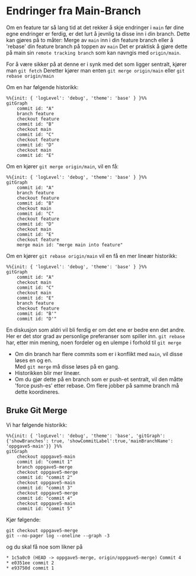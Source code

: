# Endringer fra Main-Branch

Om en feature tar så lang tid at det rekker å skje endringer i `main` før dine egne endringer er ferdig, er det lurt å jevnlig ta disse inn i din branch.
Dette kan gjøres på to måter: Merge av `main` inn i din feature branch eller å 'rebase' din feature branch på toppen av `main`
Det er praktisk å gjøre dette på main sin `remote tracking branch` som kan navngis med `origin/main`.

For å være sikker på at denne er i synk med det som ligger sentralt, kjører man `git fetch`
Deretter kjører man enten `git merge origin/main` eller `git rebase origin/main`

Om en har følgende historikk:
```mermaid
%%{init: { 'logLevel': 'debug', 'theme': 'base' } }%%
gitGraph
    commit id: "A"
    branch feature
    checkout feature
    commit id: "B"
    checkout main
    commit id: "C"
    checkout feature
    commit id: "D"
    checkout main
    commit id: "E"
```
Om en kjører `git merge origin/main`, vil en få:
```mermaid
%%{init: { 'logLevel': 'debug', 'theme': 'base' } }%%
gitGraph
    commit id: "A"
    branch feature
    checkout feature
    commit id: "B"
    checkout main
    commit id: "C"
    checkout feature
    commit id: "D"
    checkout main
    commit id: "E"
    checkout feature
    merge main id: "merge main into feature"
```
Om en kjører `git rebase origin/main` vil en få en mer lineær historikk:
```mermaid
%%{init: { 'logLevel': 'debug', 'theme': 'base' } }%%
gitGraph
    commit id: "A"
    checkout main
    commit id: "C"
    checkout main
    commit id: "E"
    branch feature
    checkout feature
    commit id: "B'"
    commit id: "D'"
```
En diskusjon som aldri vil bli ferdig er om det ene er bedre enn det andre.
Her er det stor grad av personlige preferanser som spiller inn.
`git rebase` har, etter min mening, noen fordeler og en ulempe i forhold til `git merge`
 - Om din branch har flere commits som er i konflikt med `main`, vil disse løses en og en.     
   Med `git merge` må disse løses på en gang.
 - Historikken blir mer lineær. 
 - Om du gjør dette på en branch som er push-et sentralt, vil den måtte 'force push-es' etter rebase. 
   Om flere jobber på samme branch må dette koordineres.

## Bruke Git Merge
Vi har følgende historikk:
```mermaid
%%{init: { 'logLevel': 'debug', 'theme': 'base', 'gitGraph': {'showBranches': true, 'showCommitLabel':true,'mainBranchName': 'oppgave5-main'}} }%%
gitGraph
    checkout oppgave5-main
    commit id: "commit 1"
    branch oppgave5-merge
    checkout oppgave5-merge
    commit id: "commit 2"
    checkout oppgave5-main
    commit id: "commit 3"
    checkout oppgave5-merge
    commit id: "commit 4"
    checkout oppgave5-main
    commit id: "commit 5"
```

Kjør følgende:
```shell
git checkout oppgave5-merge
git --no-pager log --oneline --graph -3
```
og du skal få noe som likner på 
```text
* 1c5a0c0 (HEAD -> oppgave5-merge, origin/oppgave5-merge) Commit 4
* e0351ee commit 2
* e93750d commit 1
```





 